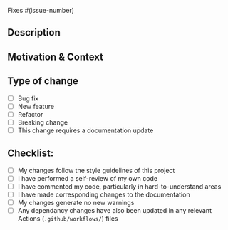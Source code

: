 <!-- Link the issue that this PR implements -->

Fixes #(issue-number)

## Description

<!-- Please include a summary of the change and which issue is fixed. 
Also, include relevant motivation and context. List any dependencies that are required for this change. -->

## Motivation & Context

<!-- A clear and concise description of the motivation behind the change and if applicable, any additional context -->


## Type of change

<!-- Please delete options that are not relevant. -->

- [ ] Bug fix <!-- non-breaking change which fixes an issue -->
- [ ] New feature <!-- non-breaking change which adds functionality -->
- [ ] Refactor <!-- non-breaking change which refactors existing implementations -->
- [ ] Breaking change <!-- fix or feature that would cause existing functionality to not work as expected -->
- [ ] This change requires a documentation update

## Checklist:

<!-- Remove if not applicable -->

- [ ] My changes follow the style guidelines of this project
- [ ] I have performed a self-review of my own code
- [ ] I have commented my code, particularly in hard-to-understand areas
- [ ] I have made corresponding changes to the documentation
- [ ] My changes generate no new warnings
- [ ] Any dependancy changes have also been updated in any relevant Actions (`.github/workflows/`) files
